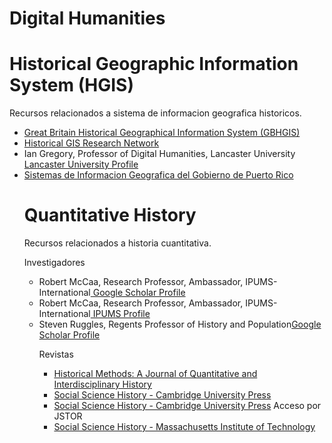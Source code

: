 # Digital Humanities

<h1>Historical Geographic Information System (HGIS)</h1>

<p>Recursos relacionados a sistema de informacion geografica historicos.</p>

<ul>
<li><a href="http://www.gbhgis.org/">Great Britain Historical Geographical Information System (GBHGIS)</a></li>
<li><a href="http://www.hgis.org.uk/">Historical GIS Research Network</a></li>
<li>Ian Gregory, Professor of Digital Humanities, Lancaster University<a href="http://www.lancaster.ac.uk/staff/gregoryi/"> Lancaster University Profile</a></li>
<li><a href="http://www2.pr.gov/agencias/gis/Pages/default.aspx">Sistemas de Informacion Geografica del Gobierno de Puerto Rico</a></li>


<h1>Quantitative History</h1>

<p>Recursos relacionados a historia cuantitativa.</p>

Investigadores
<ul>
<li>Robert McCaa, Research Professor, Ambassador, IPUMS-International<a href="https://scholar.google.com/citations?user=MMXGTRgAAAAJ&hl=es&oi=ao"> Google Scholar Profile</a></li>
<li>Robert McCaa, Research Professor, Ambassador, IPUMS-International<a href="http://users.pop.umn.edu/~rmccaa/"> IPUMS Profile</a></li>
<li>Steven Ruggles, Regents Professor of History and Population<a href="https://scholar.google.com/citations?user=nvIl0pUAAAAJ">Google Scholar Profile</a></li>

Revistas
<ul>
<li><a href="http://www.tandfonline.com/toc/vhim20/28/1">Historical Methods: A Journal of Quantitative and Interdisciplinary History</a></li>
<li><a href="https://www.cambridge.org/core/journals/social-science-history">Social Science History - Cambridge University Press</a></li>
<li><a href="
https://www.jstor.org/journal/socisciehist">Social Science History - Cambridge University Press</a> Acceso por JSTOR</li>
<li><a href="https://history.mit.edu/social-science-history">Social Science History - Massachusetts Institute of Technology</a></li>


